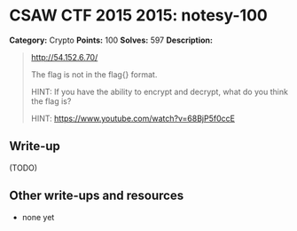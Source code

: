 # CSAW CTF 2015 2015: notesy-100

**Category:** Crypto
**Points:** 100
**Solves:** 597
**Description:**

> http://54.152.6.70/
>
> The flag is not in the flag{} format.
> 
> HINT: If you have the ability to encrypt and decrypt, what do you think the flag is?
>
> HINT: https://www.youtube.com/watch?v=68BjP5f0ccE
>
>


## Write-up

(TODO)

## Other write-ups and resources

* none yet
